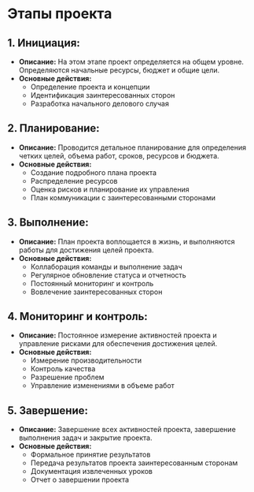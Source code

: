 # Этапы проекта

## 1. Инициация:
- **Описание:** На этом этапе проект определяется на общем уровне. Определяются начальные ресурсы, бюджет и общие цели.
- **Основные действия:**
    - Определение проекта и концепции
    - Идентификация заинтересованных сторон
    - Разработка начального делового случая

## 2. Планирование:
- **Описание:** Проводится детальное планирование для определения четких целей, объема работ, сроков, ресурсов и бюджета.
- **Основные действия:**
    - Создание подробного плана проекта
    - Распределение ресурсов
    - Оценка рисков и планирование их управления
    - План коммуникации с заинтересованными сторонами

## 3. Выполнение:
- **Описание:** План проекта воплощается в жизнь, и выполняются работы для достижения целей проекта.
- **Основные действия:**
    - Коллаборация команды и выполнение задач
    - Регулярное обновление статуса и отчетность
    - Постоянный мониторинг и контроль
    - Вовлечение заинтересованных сторон

## 4. Мониторинг и контроль:
- **Описание:** Постоянное измерение активностей проекта и управление рисками для обеспечения достижения целей.
- **Основные действия:**
    - Измерение производительности
    - Контроль качества
    - Разрешение проблем
    - Управление изменениями в объеме работ

## 5. Завершение:
- **Описание:** Завершение всех активностей проекта, завершение выполнения задач и закрытие проекта.
- **Основные действия:**
    - Формальное принятие результатов
    - Передача результатов проекта заинтересованным сторонам
    - Документация извлеченных уроков
    - Отчет о завершении проекта
